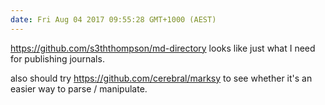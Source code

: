 ```yaml
---
date: Fri Aug 04 2017 09:55:28 GMT+1000 (AEST)
---
```


https://github.com/s3ththompson/md-directory looks like just what I need for publishing journals.

also should try https://github.com/cerebral/marksy to see whether it's an easier way to parse / manipulate.
